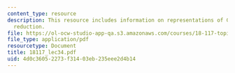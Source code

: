 ```yaml
---
content_type: resource
description: This resource includes information on representations of G, and symplectic
  reduction.
file: https://ol-ocw-studio-app-qa.s3.amazonaws.com/courses/18-117-topics-in-several-complex-variables-spring-2005/4d0c36052273f31403eb235eee2d4b14_18117_lec34.pdf
file_type: application/pdf
resourcetype: Document
title: 18117_lec34.pdf
uid: 4d0c3605-2273-f314-03eb-235eee2d4b14
---
```

